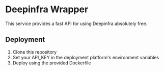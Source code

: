 # Deepinfra Wrapper

This service provides a fast API for using Deepinfra absolutely free.

## Deployment

1. Clone this repository
2. Set your API_KEY in the deployment platform's environment variables
3. Deploy using the provided Dockerfile
